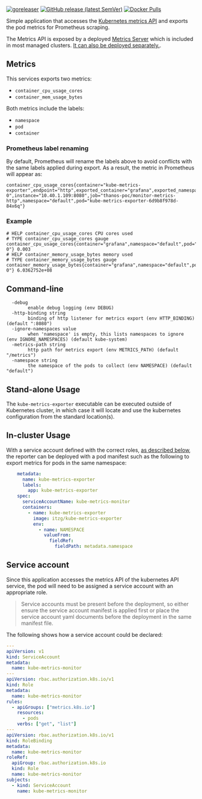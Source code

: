 [![goreleaser](https://github.com/itzg/kube-metrics-exporter/workflows/goreleaser/badge.svg)](https://github.com/itzg/kube-metrics-exporter/actions?query=workflow%3Agoreleaser)
[![GitHub release (latest SemVer)](https://img.shields.io/github/v/release/itzg/kube-metrics-exporter)](https://github.com/itzg/kube-metrics-exporter/releases/latest)
[![Docker Pulls](https://img.shields.io/docker/pulls/itzg/kube-metrics-exporter)](https://hub.docker.com/r/itzg/kube-metrics-exporter)

Simple application that accesses the [Kubernetes metrics API](https://github.com/kubernetes/metrics) and exports the pod metrics for Prometheus scraping.

The Metrics API is exposed by a deployed [Metrics Server](https://kubernetes.io/docs/tasks/debug-application-cluster/resource-metrics-pipeline/#metrics-server) which is included in most managed clusters. [It can also be deployed separately.](https://github.com/kubernetes-sigs/metrics-server).

## Metrics

This services exports two metrics:
- `container_cpu_usage_cores`
- `container_mem_usage_bytes`

Both metrics include the labels:
- `namespace`
- `pod`
- `container`

### Prometheus label renaming

By default, Prometheus will rename the labels above to avoid conflicts with the same labels applied during export. As a result, the metric in Prometheus will appear as:

```
container_cpu_usage_cores{container="kube-metrics-exporter",endpoint="http",exported_container="grafana",exported_namespace="default",exported_pod="grafana-0",instance="10.40.1.109:8080",job="thanos-poc/monitor-metrics-http",namespace="default",pod="kube-metrics-exporter-6d9b8f978d-84x6q"}
```

### Example
```
# HELP container_cpu_usage_cores CPU cores used
# TYPE container_cpu_usage_cores gauge
container_cpu_usage_cores{container="grafana",namespace="default",pod="grafana-0"} 0.003
# HELP container_memory_usage_bytes memory used
# TYPE container_memory_usage_bytes gauge
container_memory_usage_bytes{container="grafana",namespace="default",pod="grafana-0"} 6.0362752e+08
```

## Command-line

```
  -debug
        enable debug logging (env DEBUG)
  -http-binding string
        binding of http listener for metrics export (env HTTP_BINDING) (default ":8080")
  -ignore-namespaces value
    	when 'namespace' is empty, this lists namespaces to ignore (env IGNORE_NAMESPACES) (default kube-system)
  -metrics-path string
        http path for metrics export (env METRICS_PATH) (default "/metrics")
  -namespace string
        the namespace of the pods to collect (env NAMESPACE) (default "default")
```

## Stand-alone Usage

The `kube-metrics-exporter` executable can be executed outside of Kubernetes cluster, in which case it will locate and use the kubernetes configuration from the standard location(s).

## In-cluster Usage

With a service account defined with the correct roles, [as described below](#service-account), the reporter can be deployed with a pod manifest such as the following to export metrics for pods in the same namespace:

```yaml
    metadata:
      name: kube-metrics-exporter
      labels:
        app: kube-metrics-exporter
    spec:
      serviceAccountName: kube-metrics-monitor
      containers:
        - name: kube-metrics-exporter
          image: itzg/kube-metrics-exporter
          env:
            - name: NAMESPACE
              valueFrom:
                fieldRef:
                  fieldPath: metadata.namespace
```

## Service account

Since this application accesses the metrics API of the kubernetes API service, the pod will need to be assigned a service account with an appropriate role.

> Service accounts must be present before the deployment, so either ensure the service account manifest is applied first or place the service account yaml documents before the deployment in the same manifest file.

The following shows how a service account could be declared:

```yaml
---
apiVersion: v1
kind: ServiceAccount
metadata:
  name: kube-metrics-monitor
---
apiVersion: rbac.authorization.k8s.io/v1
kind: Role
metadata:
  name: kube-metrics-monitor
rules:
  - apiGroups: ["metrics.k8s.io"]
    resources:
      - pods
    verbs: ["get", "list"]
---
apiVersion: rbac.authorization.k8s.io/v1
kind: RoleBinding
metadata:
  name: kube-metrics-monitor
roleRef:
  apiGroup: rbac.authorization.k8s.io
  kind: Role
  name: kube-metrics-monitor
subjects:
  - kind: ServiceAccount
    name: kube-metrics-monitor
```
